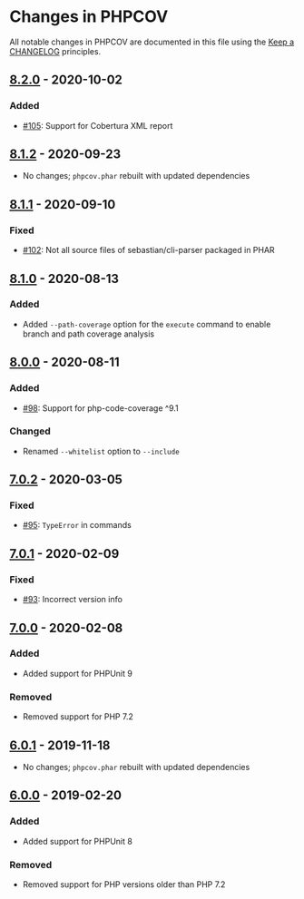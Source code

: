 # Changes in PHPCOV

All notable changes in PHPCOV are documented in this file using the [Keep a CHANGELOG](https://keepachangelog.com/) principles.

## [8.2.0] - 2020-10-02

### Added

* [#105](https://github.com/sebastianbergmann/phpcov/pull/105): Support for Cobertura XML report

## [8.1.2] - 2020-09-23

* No changes; `phpcov.phar` rebuilt with updated dependencies

## [8.1.1] - 2020-09-10

### Fixed

* [#102](https://github.com/sebastianbergmann/phpcov/issues/102): Not all source files of sebastian/cli-parser packaged in PHAR

## [8.1.0] - 2020-08-13

### Added

* Added `--path-coverage` option for the `execute` command to enable branch and path coverage analysis

## [8.0.0] - 2020-08-11

### Added

* [#98](https://github.com/sebastianbergmann/phpcov/issues/98): Support for php-code-coverage ^9.1

### Changed

* Renamed `--whitelist` option to `--include`

## [7.0.2] - 2020-03-05

### Fixed

* [#95](https://github.com/sebastianbergmann/phpcov/pull/95): `TypeError` in commands

## [7.0.1] - 2020-02-09

### Fixed

* [#93](https://github.com/sebastianbergmann/phpcov/issues/93): Incorrect version info

## [7.0.0] - 2020-02-08

### Added

* Added support for PHPUnit 9

### Removed

* Removed support for PHP 7.2

## [6.0.1] - 2019-11-18

* No changes; `phpcov.phar` rebuilt with updated dependencies

## [6.0.0] - 2019-02-20

### Added

* Added support for PHPUnit 8

### Removed

* Removed support for PHP versions older than PHP 7.2

[8.2.0]: https://github.com/sebastianbergmann/phpcov/compare/8.1.2...8.2.0
[8.1.2]: https://github.com/sebastianbergmann/phpcov/compare/8.1.1...8.1.2
[8.1.1]: https://github.com/sebastianbergmann/phpcov/compare/8.1.0...8.1.1
[8.1.0]: https://github.com/sebastianbergmann/phpcov/compare/8.0.0...8.1.0
[8.0.0]: https://github.com/sebastianbergmann/phpcov/compare/7.0.2...8.0.0
[7.0.2]: https://github.com/sebastianbergmann/phpcov/compare/7.0.1...7.0.2
[7.0.1]: https://github.com/sebastianbergmann/phpcov/compare/7.0.0...7.0.1
[7.0.0]: https://github.com/sebastianbergmann/phpcov/compare/6.0.1...7.0.0
[6.0.1]: https://github.com/sebastianbergmann/phpcov/compare/6.0.0...6.0.1
[6.0.0]: https://github.com/sebastianbergmann/phpcov/compare/5.0.0...6.0.0

